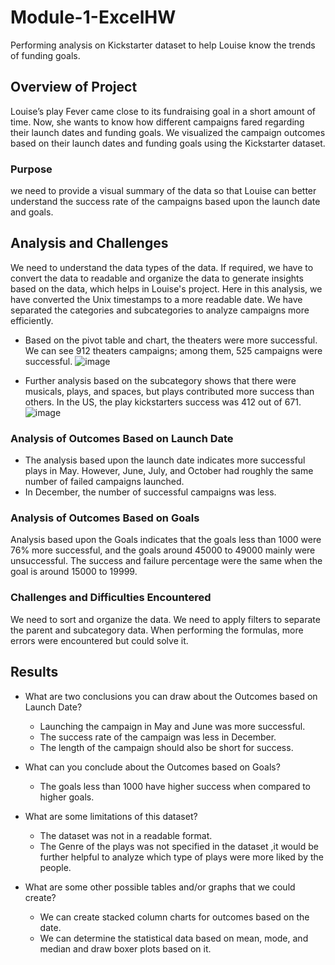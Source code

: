# Module-1-ExcelHW
Performing analysis on Kickstarter dataset to help Louise know the trends of funding goals.



## Overview of Project
Louise’s play Fever came close to its fundraising goal in a short amount of time. Now, she wants to know how different campaigns fared regarding their launch dates and funding goals. We visualized the campaign outcomes based on their launch dates and funding goals using the Kickstarter dataset. 
### Purpose
 we need to provide a visual summary of the data so that Louise can better understand the success rate of the campaigns based upon the launch date and goals.


## Analysis and Challenges
We need to understand the data types of the data. If required, we have to convert the data to readable and organize the data to generate insights based on the data, which helps in Louise's project. Here in this analysis, we have converted the Unix timestamps to a more readable date.
We have separated the categories and subcategories to analyze campaigns more efficiently.
- Based on the pivot table and chart, the theaters were more successful. We can see 912 theaters campaigns; among them, 525 campaigns were successful.
![image]()






- Further analysis based on the subcategory shows that there were musicals, plays, and spaces, but plays contributed more success than others. In the US, the play kickstarters success was 412 out of 671.
![image]()



### Analysis of Outcomes Based on Launch Date
- The analysis based upon the launch date indicates more successful plays in May. However, June, July, and October had roughly the same number of failed campaigns launched. 
- In December, the number of successful campaigns was less.


### Analysis of Outcomes Based on Goals
Analysis based upon the Goals indicates that the goals less than 1000 were 76% more successful, and the goals around 45000 to 49000 mainly were unsuccessful. The success and failure percentage were the same when the goal is around 15000 to 19999. 
### Challenges and Difficulties Encountered
We need to sort and organize the data.
We need to apply filters to separate the parent and subcategory data.
When performing the formulas, more errors were encountered but could solve it.

## Results

- What are two conclusions you can draw about the Outcomes based on Launch Date?
   - Launching the campaign in May and June was more successful.
   - The success rate of the campaign was less in December.
   - The length of the campaign should also be short for success.

- What can you conclude about the Outcomes based on Goals?
    - The goals less than 1000 have higher success when compared to higher goals.

- What are some limitations of this dataset?
  - The dataset was not in a readable format.
  - The Genre of the plays was not specified in the dataset ,it would be further helpful to analyze which type of plays were more liked by the people.



- What are some other possible tables and/or graphs that we could create?
  - We can create stacked column charts for outcomes based on the date.
  - We can determine the statistical data based on mean, mode, and median and draw boxer plots based on it.


